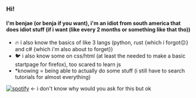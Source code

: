 ### Hi!
#### I'm benjae (or benja if you want), i'm an idiot from south america that does idiot stuff (if i want (like every 2 months or something like that tho))

- 🔥 i also know the basics of like 3 langs (python, rust {which i forgot😔} and c# {which i'm also about to forget})
- 🐦 i also know some on css/html (at least the needed to make a basic startpage for firefox), too scared to learn js
- *knowing = being able to actually do some stuff (i still have to search tutorials for almost everything)

[![spotify](https://api.statusbadges.me/badge/spotify/644655968969293826)](https://api.statusbadges.me/openspotify/644655968969293826) <- i don't know why would you ask for this but ok

<!--
**benjiae/benjiae** is a ✨ _special_ ✨ repository because its `README.md` (this file) appears on your GitHub profile.

Here are some ideas to get you started:

- 🔭 I’m currently working on ...
- 🌱 I’m currently learning ...
- 👯 I’m looking to collaborate on ...
- 🤔 I’m looking for help with ...
- 💬 Ask me about ...
- 📫 How to reach me: ...
- 😄 Pronouns: ...
- ⚡ Fun fact: ...
-->
